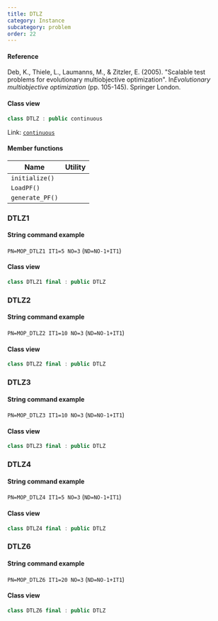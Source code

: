 ```yaml
---
title: DTLZ
category: Instance
subcategory: problem
order: 22
---
```


#### Reference

Deb, K., Thiele, L., Laumanns, M., & Zitzler, E. (2005).
"Scalable test problems for evolutionary multiobjective optimization".
In*Evolutionary multiobjective optimization* (pp. 105-145). Springer London.

#### Class view
```c++
class DTLZ : public continuous
```
Link: [`continuous`](../../../Core/problem/continuous)

#### Member functions

|Name|Utility|
|-|-|
|`initialize()`||
|`LoadPF()`||
|`generate_PF()`||

### DTLZ1

#### String command example

`PN=MOP_DTLZ1 IT1=5 NO=3` (`ND=NO-1+IT1`)

#### Class view

```c++
class DTLZ1 final : public DTLZ
```

### DTLZ2

#### String command example

`PN=MOP_DTLZ2 IT1=10 NO=3` (`ND=NO-1+IT1`)

#### Class view

```c++
class DTLZ2 final : public DTLZ
```

### DTLZ3

#### String command example

`PN=MOP_DTLZ3 IT1=10 NO=3` (`ND=NO-1+IT1`)

#### Class view

```c++
class DTLZ3 final : public DTLZ
```

### DTLZ4

#### String command example

`PN=MOP_DTLZ4 IT1=5 NO=3` (`ND=NO-1+IT1`)

#### Class view

```c++
class DTLZ4 final : public DTLZ
```

### DTLZ6

#### String command example

`PN=MOP_DTLZ6 IT1=20 NO=3` (`ND=NO-1+IT1`)

#### Class view

```c++
class DTLZ6 final : public DTLZ
```
